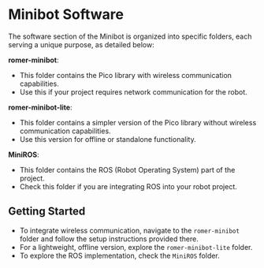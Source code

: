# Minibot Software
The software section of the Minibot is organized into specific folders, each serving a unique purpose, as detailed below:

**romer-minibot**: 
   - This folder contains the Pico library with wireless communication capabilities. 
   - Use this if your project requires network communication for the robot.

**romer-minibot-lite**: 
   - This folder contains a simpler version of the Pico library without wireless communication capabilities.
   - Use this version for offline or standalone functionality.

**MiniROS**:
   - This folder contains the ROS (Robot Operating System) part of the project.
   - Check this folder if you are integrating ROS into your robot project.

## Getting Started

- To integrate wireless communication, navigate to the `romer-minibot` folder and follow the setup instructions provided there.
- For a lightweight, offline version, explore the `romer-minibot-lite` folder.
- To explore the ROS implementation, check the `MiniROS` folder.


